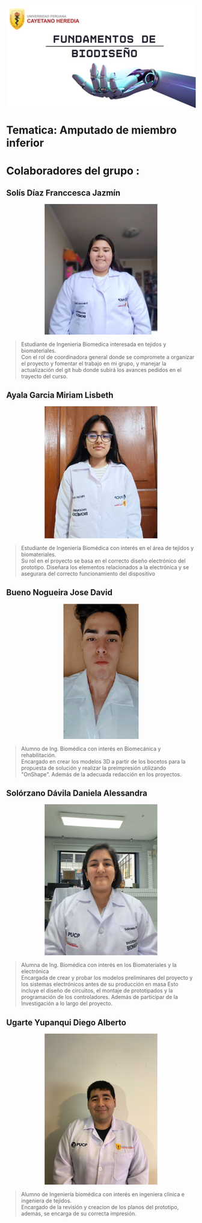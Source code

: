 
![portada](https://github.com/Arbandu/Fundbio/blob/f1f91e4d9d3601dfbe0b1c6bcbfa66de23f652a6/Imagenes/caratula.jpg)

# Tematica: Amputado de miembro inferior

# Colaboradores del grupo :

## Solís Díaz Franccesca Jazmín

<p align="center">
  <img src="https://github.com/Arbandu/Fundbio/blob/4ba15f7310cd0ebb29fcbcfcdb1dc46d3fc5ca1b/Imagenes/Franccesca.jpg" alt="Imagen de Franccesca" width="300">
</p>

> Estudiante de Ingenieria Biomedica interesada en tejidos y biomateriales. <br>
> Con el rol de coordinadora general donde se compromete a organizar el proyecto y fomentar el trabajo en mi grupo, y manejar la actualización del git hub donde subirá los avances pedidos en el trayecto del curso.<br>
 
## Ayala Garcia Miriam Lisbeth

<p align="center">
 <img src="https://github.com/Arbandu/Fundbio/blob/474d1c025232e09576b05dd9f067a160f1ddbbc6/Imagenes/Miriam.jpg" alt="Imagen de Miriam" width="300">
</p>

> Estudiante de Ingeniería Biomédica con interés en el área de tejidos y biomateriales.<br>
> Su rol en el proyecto se basa en el correcto diseño electrónico del prototipo. Diseñara los elementos relacionados a la electrónica y se asegurara del correcto funcionamiento del dispositivo

## Bueno Nogueira Jose David

<p align="center">
  <img src="https://github.com/Arbandu/Fundbio/blob/da8a0a84fbb7b394fb6047836830d433f25c0386/Imagenes/Jose.jpg" alt="Imagen de Jose" width="200">
</p>

>Alumno de Ing. Biomédica con interés en Biomecánica y rehabilitación.<br>
>Encargado en crear los modelos 3D a partir de los bocetos para la propuesta de solución y realizar la preimpresión utilizando "OnShape". Además de la adecuada redacción en los proyectos.
## Solórzano Dávila Daniela Alessandra

<p align="center">
  <img src="https://github.com/Arbandu/Fundbio/blob/2635e622c3ec302283b7289f5b0d49f5aa36a6d6/Imagenes/Daniela.jpg" alt="Imagen de Daniela" width="300">
</p>
  
 > Alumna de Ing. Biomédica con interés en los Biomateriales y la electrónica <br>
 > Encargada de crear y probar los modelos preliminares del proyecto y los sistemas electrónicos antes de su producción en masa 
 > Esto incluye el diseño de circuitos, el montaje de prototipados y la programación de los controladores. Además de participar de la Investigación a lo largo del proyecto.
## Ugarte Yupanqui Diego Alberto
<p align="center">
  <img src="https://github.com/Arbandu/Fundbio/blob/71983535b19b8933dee56a6a44b2b73140f1f16a/Imagenes/Diego.jpg" alt="Imagen de Diego" width="300">
</p>

> Alumno de Ingeniería biomédica con interés en ingeniera clínica e ingeniera de tejidos. <br>
> Encargado de la revisión y creacion de los planos del prototipo, además, se encarga de su correcta impresión.<br>
